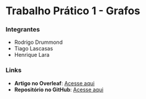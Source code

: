 # Trabalho Prático 1 - Grafos

### Integrantes
- Rodrigo Drummond
- Tiago Lascasas
- Henrique Lara

### Links
- **Artigo no Overleaf**: [Acesse aqui](https://www.overleaf.com/read/mwzzmmsjxqzq#0e320f)
- **Repositório no GitHub**: [Acesse aqui](https://github.com/DigoDrummond/Trabalho-Pratico-1-Grafos)
